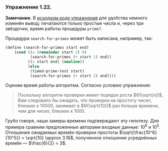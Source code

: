 ### Упражнение 1.22.
**Замечание.** 
В [исходном коде упражнения](/src/chapter1/22.rkt) для удобства немного изменён вывод: печатаются только простые числа и, через три звёздочки, время работы процедуры $\texttt{prime?}$.

Процедура $\texttt{search-for-primes}$ может быть написана, например, так:
```scheme
(define (search-for-primes start end)
    (cond ((= (remainder start 2) 0) 
           (search-for-primes (+ start 1) end))
          ((> start end) (newline))
          (else 
           (timed-prime-test start)
           (search-for-primes (+ start 2) end)))) 
```
Оценим время работы алгоритма. Согласно условию упражнения:
> Поскольку алгоритм проверки имеет порядок роста $Θ(\sqrt{n})$, Вам следовало бы ожидать, что проверка на простоту чисел, близких к $10 000$, занимает в $Θ(\sqrt{10})$ раз больше времени, чем для чисел, близких к 1000. 

Грубо говоря, наши замеры времени подтверждают эту гипотезу. Для примера сравним предложенные авторами входные данные: $10^6$ и $10^5$. Отношение ожидаемых времён проверки простоты $\sqrt{\frac{10^6}{10^5}} = \sqrt{10} \approx 3.16$, полученное отношение усреднённых времён &mdash; $\frac{6}{2} = 3$.
